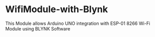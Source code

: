# WifiModule-with-Blynk
This Module allows Arduino UNO integration with ESP-01 8266 Wi-Fi Module using BLYNK Software

